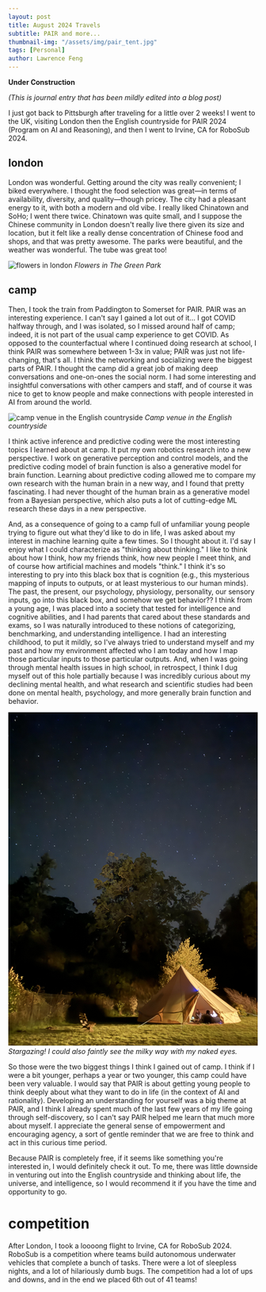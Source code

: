 ```yaml
---
layout: post
title: August 2024 Travels
subtitle: PAIR and more...
thumbnail-img: "/assets/img/pair_tent.jpg"
tags: [Personal]
author: Lawrence Feng
---
```


**Under Construction**

*(This is journal entry that has been mildly edited into a blog post)*

I just got back to Pittsburgh after traveling for a little over 2 weeks! I went to the UK, visiting London then the English countryside for PAIR 2024 (Program on AI and Reasoning), and then I went to Irvine, CA for RoboSub 2024.

## london

London was wonderful. Getting around the city was really convenient; I biked everywhere. I thought the food selection was great—in terms of availability, diversity, and quality—though pricey. The city had a pleasant energy to it, with both a modern and old vibe. I really liked Chinatown and SoHo; I went there twice. Chinatown was quite small, and I suppose the Chinese community in London doesn't really live there given its size and location, but it felt like a really dense concentration of Chinese food and shops, and that was pretty awesome. The parks were beautiful, and the weather was wonderful. The tube was great too!

![flowers in london](/assets/img/london_flowers.png)
*Flowers in The Green Park*

## camp 

Then, I took the train from Paddington to Somerset for PAIR. PAIR was an interesting experience. I can't say I gained a lot out of it… I got COVID halfway through, and I was isolated, so I missed around half of camp; indeed, it is not part of the usual camp experience to get COVID. As opposed to the counterfactual where I continued doing research at school, I think PAIR was somewhere between 1-3x in value; PAIR was just not life-changing, that's all. I think the networking and socializing were the biggest parts of PAIR. I thought the camp did a great job of making deep conversations and one-on-ones the social norm. I had some interesting and insightful conversations with other campers and staff, and of course it was nice to get to know people and make connections with people interested in AI from around the world.

![camp venue in the English countryside](/assets/img/pair_venue.png)
*Camp venue in the English countryside*

I think active inference and predictive coding were the most interesting topics I learned about at camp. It put my own robotics research into a new perspective. I work on generative perception and control models, and the predictive coding model of brain function is also a generative model for brain function. Learning about predictive coding allowed me to compare my own research with the human brain in a new way, and I found that pretty fascinating. I had never thought of the human brain as a generative model from a Bayesian perspective, which also puts a lot of cutting-edge ML research these days in a new perspective.

And, as a consequence of going to a camp full of unfamiliar young people trying to figure out what they'd like to do in life, I was asked about my interest in machine learning quite a few times. So I thought about it. I'd say I enjoy what I could characterize as "thinking about thinking." I like to think about how I think, how my friends think, how new people I meet think, and of course how artificial machines and models "think." I think it's so interesting to pry into this black box that is cognition (e.g., this mysterious mapping of inputs to outputs, or at least mysterious to our human minds). The past, the present, our psychology, physiology, personality, our sensory inputs, go into this black box, and somehow we get behavior?? I think from a young age, I was placed into a society that tested for intelligence and cognitive abilities, and I had parents that cared about these standards and exams, so I was naturally introduced to these notions of categorizing, benchmarking, and understanding intelligence. I had an interesting childhood, to put it mildly, so I've always tried to understand myself and my past and how my environment affected who I am today and how I map those particular inputs to those particular outputs. And, when I was going through mental health issues in high school, in retrospect, I think I dug myself out of this hole partially because I was incredibly curious about my declining mental health, and what research and scientific studies had been done on mental health, psychology, and more generally brain function and behavior.

![stargazing](/assets/img/pair_tent.jpg)
*Stargazing! I could also faintly see the milky way with my naked eyes.*

So those were the two biggest things I think I gained out of camp. I think if I were a bit younger, perhaps a year or two younger, this camp could have been very valuable. I would say that PAIR is about getting young people to think deeply about what they want to do in life (in the context of AI and rationality). Developing an understanding for yourself was a big theme at PAIR, and I think I already spent much of the last few years of my life going through self-discovery, so I can't say PAIR helped me learn that much more about myself. I appreciate the general sense of empowerment and encouraging agency, a sort of gentle reminder that we are free to think and act in this curious time period.

Because PAIR is completely free, if it seems like something you're interested in, I would definitely check it out. To me, there was little downside in venturing out into the English countryside and thinking about life, the universe, and intelligence, so I would recommend it if you have the time and opportunity to go.

# competition

After London, I took a loooong flight to Irvine, CA for RoboSub 2024. RoboSub is a competition where teams build autonomous underwater vehicles that complete a bunch of tasks. There were a lot of sleepless nights, and a lot of hilariously dumb bugs. The competition had a lot of ups and downs, and in the end we placed 6th out of 41 teams!

